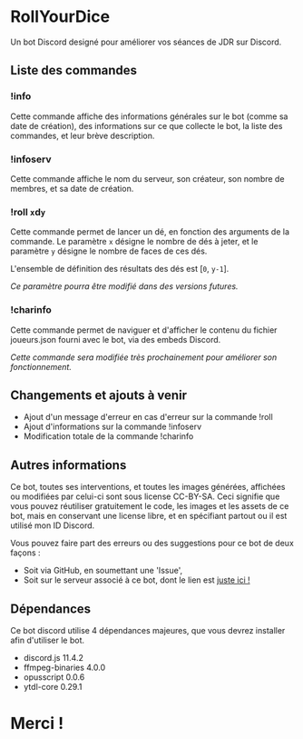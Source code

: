 # RollYourDice
Un bot Discord designé pour améliorer vos séances de JDR sur Discord.

## Liste des commandes

### !info
Cette commande affiche des informations générales sur le bot (comme sa date de création), des informations sur ce que collecte le bot, la liste des commandes, et leur brève description.

### !infoserv
Cette commande affiche le nom du serveur, son créateur, son nombre de membres, et sa date de création.

### !roll `x`d`y`
Cette commande permet de lancer un dé, en fonction des arguments de la commande. Le paramètre `x` désigne le nombre de dés à jeter, et le paramètre `y` désigne le nombre de faces de ces dés.

L'ensemble de définition des résultats des dés est [`0`, `y-1`].

*Ce paramètre pourra être modifié dans des versions futures.*

### !charinfo
Cette commande permet de naviguer et d'afficher le contenu du fichier joueurs.json fourni avec le bot, via des embeds Discord. 

*Cette commande sera modifiée très prochainement pour améliorer son fonctionnement.*

## Changements et ajouts à venir

* Ajout d'un message d'erreur en cas d'erreur sur la commande !roll
* Ajout d'informations sur la commande !infoserv
* Modification totale de la commande !charinfo

## Autres informations

Ce bot, toutes ses interventions, et toutes les images générées, affichées ou modifiées par celui-ci sont sous license CC-BY-SA. Ceci signifie que vous pouvez réutiliser gratuitement le code, les images et les assets de ce bot, mais en conservant une license libre, et en spécifiant partout ou il est utilisé mon ID Discord.

Vous pouvez faire part des erreurs ou des suggestions pour ce bot de deux façons :
* Soit via GitHub, en soumettant une 'Issue',
* Soit sur le serveur associé à ce bot, dont le lien est [juste ici !](https://discord.gg/bqsXPSn)

## Dépendances

Ce bot discord utilise 4 dépendances majeures, que vous devrez installer afin d'utiliser le bot.
* discord.js 11.4.2
* ffmpeg-binaries 4.0.0
* opusscript 0.0.6
* ytdl-core 0.29.1

# Merci !
